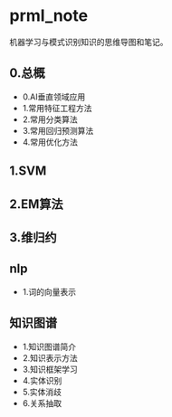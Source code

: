# prml_note
机器学习与模式识别知识的思维导图和笔记。



## 0.总概

- 0.AI垂直领域应用
- 1.常用特征工程方法
- 2.常用分类算法
- 3.常用回归预测算法
- 4.常用优化方法

## 1.SVM

## 2.EM算法

## 3.维归约

## nlp

- 1.词的向量表示

## 知识图谱

- 1.知识图谱简介
- 2.知识表示方法
- 3.知识框架学习
- 4.实体识别
- 5.实体消歧
- 6.关系抽取
